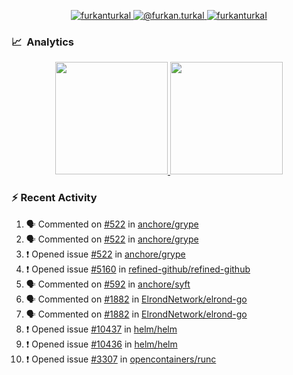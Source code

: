 <p align="center">
  <a href="https://linkedin.com/in/furkanturkal" target="blank">
    <img src="https://img.shields.io/badge/linkedin-%230077B5.svg?&style=for-the-badge&logo=linkedin&logoColor=white" alt="furkanturkal" />
  </a>
  <a href="https://medium.com/@furkan.turkal" target="blank">
    <img src="https://img.shields.io/badge/medium-%2312100E.svg?&style=for-the-badge&logo=medium&logoColor=white" alt="@furkan.turkal" />
  </a>
  <a href="https://twitter.com/furkanturkaI" target="blank">
    <img src="https://img.shields.io/badge/Twitter-1DA1F2?style=for-the-badge&logo=twitter&logoColor=white" alt="furkanturkaI" />
  </a>
</p>

### 📈 &nbsp;Analytics

<p align="center">
  <a href="https://github.com/bufgix">
    <img height="180em" src="https://github-readme-stats-eight-theta.vercel.app/api?username=Dentrax&show_icons=true&theme=algolia&include_all_commits=true&count_private=true&line_height=26"/>
    <img height="180em" src="https://github-readme-stats-eight-theta.vercel.app/api/top-langs/?username=Dentrax&layout=compact&langs_count=8&theme=algolia&line_height=26"/>
  </a>
</p>

### :zap: Recent Activity

<!--START_SECTION:activity-->
1. 🗣 Commented on [#522](https://github.com/anchore/grype/issues/522) in [anchore/grype](https://github.com/anchore/grype)
2. 🗣 Commented on [#522](https://github.com/anchore/grype/issues/522) in [anchore/grype](https://github.com/anchore/grype)
3. ❗️ Opened issue [#522](https://github.com/anchore/grype/issues/522) in [anchore/grype](https://github.com/anchore/grype)
4. ❗️ Opened issue [#5160](https://github.com/refined-github/refined-github/issues/5160) in [refined-github/refined-github](https://github.com/refined-github/refined-github)
5. 🗣 Commented on [#592](https://github.com/anchore/syft/issues/592) in [anchore/syft](https://github.com/anchore/syft)
6. 🗣 Commented on [#1882](https://github.com/ElrondNetwork/elrond-go/issues/1882) in [ElrondNetwork/elrond-go](https://github.com/ElrondNetwork/elrond-go)
7. 🗣 Commented on [#1882](https://github.com/ElrondNetwork/elrond-go/issues/1882) in [ElrondNetwork/elrond-go](https://github.com/ElrondNetwork/elrond-go)
8. ❗️ Opened issue [#10437](https://github.com/helm/helm/issues/10437) in [helm/helm](https://github.com/helm/helm)
9. ❗️ Opened issue [#10436](https://github.com/helm/helm/issues/10436) in [helm/helm](https://github.com/helm/helm)
10. ❗️ Opened issue [#3307](https://github.com/opencontainers/runc/issues/3307) in [opencontainers/runc](https://github.com/opencontainers/runc)
<!--END_SECTION:activity-->
